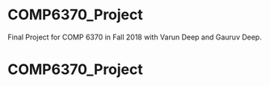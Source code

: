 # COMP6370_Project
Final Project for COMP 6370 in Fall 2018 with Varun Deep and Gauruv Deep.
# COMP6370_Project
